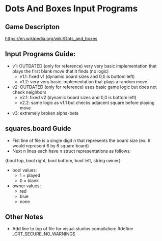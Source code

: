# Dots And Boxes Input Programs

<!---### Authors:-->

## Game Descripton

https://en.wikipedia.org/wiki/Dots_and_boxes

<!---## How to use-->



## Input Programs Guide:
- v1: OUTDATED (only for reference) very very basic implementation that plays the first blank move that it finds (no logic)
  - v1.1: fixed v1 (dynamic board sizes and 0,0 is bottom left)
  - v1.2: very very basic implementation that plays a random move
- v2: OUTDATED (only for reference) uses basic game logic but does not check neighbors
  - v2.1: fixed v2 (dynamic board sizes and 0,0 is bottom left)
  - v2.2: same logic as v1.1 but checks adjacent square before playing move
- v3: extremely broken alpha-beta

## squares.board Guide
- Fist line of file is a single digit n that represents the board size (ex. 6 would represent 6 by 6 square board)
- Next n lines each have n struct representations as follows: 

{bool top, bool right, bool bottom, bool left,  string owner}

  - bool values:
      - 1 = played
      - 0 = blank
  - owner values:
      - red
      - blue 
      - none


## Other Notes
- Add line to top of file for visual studios compilation: #define _CRT_SECURE_NO_WARNINGS
